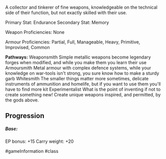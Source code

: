 A collector and tinkerer of fine weapons, knowledgeable on the technical side of their function, but not exactly skilled with their use.

Primary Stat: Endurance
Secondary Stat: Memory

Weapon Proficiencies: None

Armour Proficiencies: Partial, Full, Manageable, Heavy, Primitive, Improvised, Common

**Pathways:**
Weaponsmith
	Simple metallic weapons become legendary forges when modified, and while you make them you learn their use
Armoursmith
	Metal armour with complex defence systems, while your knowledge on war-tools isn't strong, you sure know how to make a sturdy garb
Whitesmith
	The smaller things matter more sometimes, delicate instruments of ammunition and homelife, but if you want to use them you'll have to find more kit
Experimentalist
	What is the point of inventing if not to create something new! Create unique weapons inspired, and permitted, by the gods above.

## Progression

##### Base:
EP bonus: +15
Carry weight: +20

#gameInformation #class